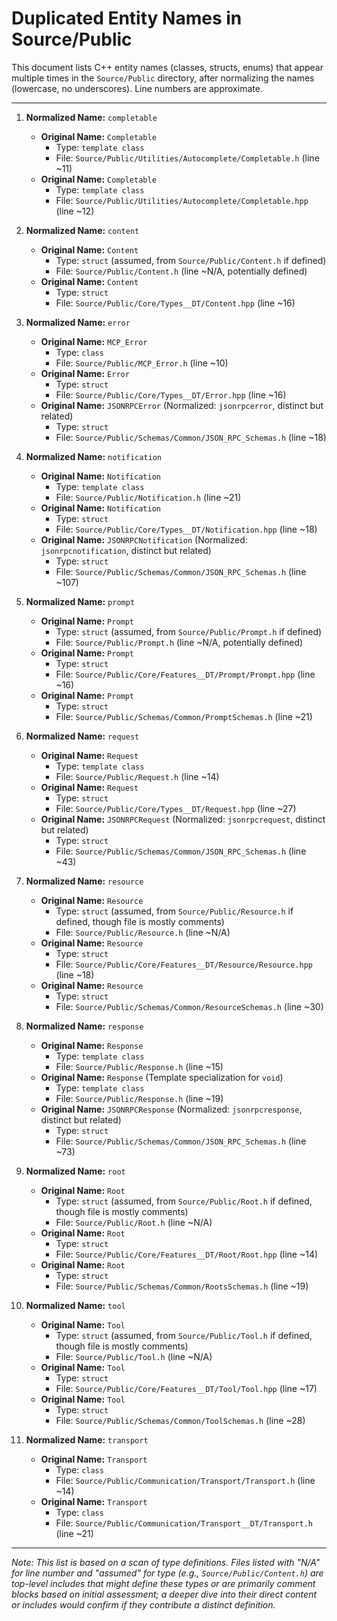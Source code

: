 # Duplicated Entity Names in Source/Public

This document lists C++ entity names (classes, structs, enums) that appear multiple times in the `Source/Public` directory, after normalizing the names (lowercase, no underscores). Line numbers are approximate.

---

1.  **Normalized Name:** `completable`
    *   **Original Name:** `Completable`
        *   Type: `template class`
        *   File: `Source/Public/Utilities/Autocomplete/Completable.h` (line ~11)
    *   **Original Name:** `Completable`
        *   Type: `template class`
        *   File: `Source/Public/Utilities/Autocomplete/Completable.hpp` (line ~12)

2.  **Normalized Name:** `content`
    *   **Original Name:** `Content`
        *   Type: `struct` (assumed, from `Source/Public/Content.h` if defined)
        *   File: `Source/Public/Content.h` (line ~N/A, potentially defined)
    *   **Original Name:** `Content`
        *   Type: `struct`
        *   File: `Source/Public/Core/Types__DT/Content.hpp` (line ~16)

3.  **Normalized Name:** `error`
    *   **Original Name:** `MCP_Error`
        *   Type: `class`
        *   File: `Source/Public/MCP_Error.h` (line ~10)
    *   **Original Name:** `Error`
        *   Type: `struct`
        *   File: `Source/Public/Core/Types__DT/Error.hpp` (line ~16)
    *   **Original Name:** `JSONRPCError` (Normalized: `jsonrpcerror`, distinct but related)
        *   Type: `struct`
        *   File: `Source/Public/Schemas/Common/JSON_RPC_Schemas.h` (line ~18)

4.  **Normalized Name:** `notification`
    *   **Original Name:** `Notification`
        *   Type: `template class`
        *   File: `Source/Public/Notification.h` (line ~21)
    *   **Original Name:** `Notification`
        *   Type: `struct`
        *   File: `Source/Public/Core/Types__DT/Notification.hpp` (line ~18)
    *   **Original Name:** `JSONRPCNotification` (Normalized: `jsonrpcnotification`, distinct but related)
        *   Type: `struct`
        *   File: `Source/Public/Schemas/Common/JSON_RPC_Schemas.h` (line ~107)

5.  **Normalized Name:** `prompt`
    *   **Original Name:** `Prompt`
        *   Type: `struct` (assumed, from `Source/Public/Prompt.h` if defined)
        *   File: `Source/Public/Prompt.h` (line ~N/A, potentially defined)
    *   **Original Name:** `Prompt`
        *   Type: `struct`
        *   File: `Source/Public/Core/Features__DT/Prompt/Prompt.hpp` (line ~16)
    *   **Original Name:** `Prompt`
        *   Type: `struct`
        *   File: `Source/Public/Schemas/Common/PromptSchemas.h` (line ~21)

6.  **Normalized Name:** `request`
    *   **Original Name:** `Request`
        *   Type: `template class`
        *   File: `Source/Public/Request.h` (line ~14)
    *   **Original Name:** `Request`
        *   Type: `struct`
        *   File: `Source/Public/Core/Types__DT/Request.hpp` (line ~27)
    *   **Original Name:** `JSONRPCRequest` (Normalized: `jsonrpcrequest`, distinct but related)
        *   Type: `struct`
        *   File: `Source/Public/Schemas/Common/JSON_RPC_Schemas.h` (line ~43)

7.  **Normalized Name:** `resource`
    *   **Original Name:** `Resource`
        *   Type: `struct` (assumed, from `Source/Public/Resource.h` if defined, though file is mostly comments)
        *   File: `Source/Public/Resource.h` (line ~N/A)
    *   **Original Name:** `Resource`
        *   Type: `struct`
        *   File: `Source/Public/Core/Features__DT/Resource/Resource.hpp` (line ~18)
    *   **Original Name:** `Resource`
        *   Type: `struct`
        *   File: `Source/Public/Schemas/Common/ResourceSchemas.h` (line ~30)

8.  **Normalized Name:** `response`
    *   **Original Name:** `Response`
        *   Type: `template class`
        *   File: `Source/Public/Response.h` (line ~15)
    *   **Original Name:** `Response` (Template specialization for `void`)
        *   Type: `template class`
        *   File: `Source/Public/Response.h` (line ~19)
    *   **Original Name:** `JSONRPCResponse` (Normalized: `jsonrpcresponse`, distinct but related)
        *   Type: `struct`
        *   File: `Source/Public/Schemas/Common/JSON_RPC_Schemas.h` (line ~73)


9.  **Normalized Name:** `root`
    *   **Original Name:** `Root`
        *   Type: `struct` (assumed, from `Source/Public/Root.h` if defined, though file is mostly comments)
        *   File: `Source/Public/Root.h` (line ~N/A)
    *   **Original Name:** `Root`
        *   Type: `struct`
        *   File: `Source/Public/Core/Features__DT/Root/Root.hpp` (line ~14)
    *   **Original Name:** `Root`
        *   Type: `struct`
        *   File: `Source/Public/Schemas/Common/RootsSchemas.h` (line ~19)

10. **Normalized Name:** `tool`
    *   **Original Name:** `Tool`
        *   Type: `struct` (assumed, from `Source/Public/Tool.h` if defined, though file is mostly comments)
        *   File: `Source/Public/Tool.h` (line ~N/A)
    *   **Original Name:** `Tool`
        *   Type: `struct`
        *   File: `Source/Public/Core/Features__DT/Tool/Tool.hpp` (line ~17)
    *   **Original Name:** `Tool`
        *   Type: `struct`
        *   File: `Source/Public/Schemas/Common/ToolSchemas.h` (line ~28)

11. **Normalized Name:** `transport`
    *   **Original Name:** `Transport`
        *   Type: `class`
        *   File: `Source/Public/Communication/Transport/Transport.h` (line ~14)
    *   **Original Name:** `Transport`
        *   Type: `class`
        *   File: `Source/Public/Communication/Transport__DT/Transport.h` (line ~21)

---
*Note: This list is based on a scan of type definitions. Files listed with "N/A" for line number and "assumed" for type (e.g., `Source/Public/Content.h`) are top-level includes that might define these types or are primarily comment blocks based on initial assessment; a deeper dive into their direct content or includes would confirm if they contribute a distinct definition.* 